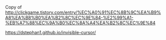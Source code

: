 Copy of http://clickgame.tistory.com/entry/%EC%A0%91%EC%8B%9C%EA%B9%A8%EA%B8%B0%EA%B2%8C%EC%9E%84-%E2%99%A1-%EB%A7%88%EC%9A%B0%EC%8A%A4%EA%B2%8C%EC%9E%84

https://dstephan1.github.io/invisible-cursor/
